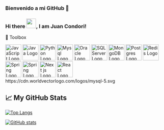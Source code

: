 ### Bienvenido a mi GitHub 👋
### Hi there <img src="https://raw.githubusercontent.com/MartinHeinz/MartinHeinz/master/wave.gif" width="30px">, I am Juan Condori!

🧰 Toolbox

<img src="https://cdn.worldvectorlogo.com/logos/logo-javascript.svg" alt="JavaScript Logo" width="50" height="50"/> 
<img src="https://cdn.worldvectorlogo.com/logos/java-4.svg" alt="Java Logo" width="50" height="50"/> 
<img src="https://cdn.worldvectorlogo.com/logos/python-5.svg" alt="Python Logo" width="50" height="50"/>
<img src="https://worldvectorlogo.com/es/logo/mysql-3" alt="Mysql Logo" width="50" height="50"/>
<img src="https://cdn.worldvectorlogo.com/logos/oracle-6.svg" alt="Oracle Logo" width="50" height="50"/>
<img src="https://cdn.worldvectorlogo.com/logos/microsoft-sql-server-2000.svg" alt="SQL Server Logo" width="50" height="50"/>
<img src="https://cdn.worldvectorlogo.com/logos/mongodb.svg" alt="MongoDB Logo" width="50" height="50"/>
<img src="https://cdn.worldvectorlogo.com/logos/postgresql.svg" alt="Postgres Logo" width="50" height="50"/> 
<img src="https://cdn.worldvectorlogo.com/logos/redis.svg" alt="Redis Logo" width="50" height="50"/> 
<img src="https://cdn.worldvectorlogo.com/logos/spring-3.svg" alt="Spring Logo" width="50" height="50"/> 
<img src="https://cdn.worldvectorlogo.com/logos/next-js.svg" alt="Spring Logo" width="50" height="50"/>
<img src="https://cdn.worldvectorlogo.com/logos/firebase-1.svg" alt="Next js Logo" width="50" height="50"/>
<img src="https://cdn.worldvectorlogo.com/logos/react-2.svg" alt="React Logo" width="50" height="50"/>
https://cdn.worldvectorlogo.com/logos/mysql-5.svg 

## &#x1f4c8; My GitHub Stats

[![Top Langs](https://github-readme-stats.vercel.app/api/top-langs/?username=juancondorijara&layout=compact)](https://github.com/anuraghazra/github-readme-stats)

[![GitHub stats](https://github-readme-stats.vercel.app/api?username=juancondorijara&theme=radical)](https://github.com/anuraghazra/github-readme-stats)

<!--
**juancondorijara/juancondorijara** is a ✨ _special_ ✨ repository because its `README.md` (this file) appears on your GitHub profile.

Here are some ideas to get you started:

- 🔭 I’m currently working on ...
- 🌱 I’m currently learning ...
- 👯 I’m looking to collaborate on ...
- 🤔 I’m looking for help with ...
- 💬 Ask me about ...
- 📫 How to reach me: ...
- 😄 Pronouns: ...
- ⚡ Fun fact: ...
-->
